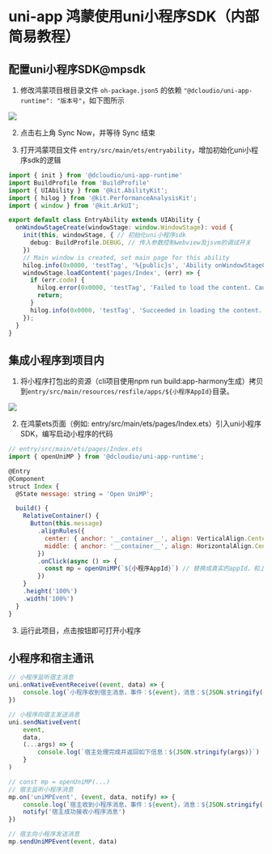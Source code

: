 # uni-app 鸿蒙使用uni小程序SDK（内部简易教程）

## 配置uni小程序SDK@mpsdk

1. 修改鸿蒙项目根目录文件 `oh-package.json5` 的依赖 `"@dcloudio/uni-app-runtime": "版本号"`，如下图所示

![](https://web-ext-storage.dcloud.net.cn/uni-app/harmony/dev/6ed02769-bbf1-46a9-aae5-80cebc86ba82.png)

2. 点击右上角 Sync Now，并等待 Sync 结束

3. 打开鸿蒙项目文件 `entry/src/main/ets/entryability`，增加初始化uni小程序sdk的逻辑

```ts
import { init } from '@dcloudio/uni-app-runtime'
import BuildProfile from 'BuildProfile'
import { UIAbility } from '@kit.AbilityKit';
import { hilog } from '@kit.PerformanceAnalysisKit';
import { window } from '@kit.ArkUI';

export default class EntryAbility extends UIAbility {
  onWindowStageCreate(windowStage: window.WindowStage): void {
    init(this, windowStage, { // 初始化uni小程序sdk
      debug: BuildProfile.DEBUG, // 传入参数控制webview及jsvm的调试开关
    })
    // Main window is created, set main page for this ability
    hilog.info(0x0000, 'testTag', '%{public}s', 'Ability onWindowStageCreate');
    windowStage.loadContent('pages/Index', (err) => {
      if (err.code) {
        hilog.error(0x0000, 'testTag', 'Failed to load the content. Cause: %{public}s', JSON.stringify(err) ?? '');
        return;
      }
      hilog.info(0x0000, 'testTag', 'Succeeded in loading the content.');
    });
  }
}
```

## 集成小程序到项目内

1. 将小程序打包出的资源（cli项目使用npm run build:app-harmony生成）拷贝到`entry/src/main/resources/resfile/apps/${小程序AppId}`目录。

![](https://web-ext-storage.dcloud.net.cn/uni-app/harmony/dev/1725101625314.jpg)

2. 在鸿蒙ets页面（例如: entry/src/main/ets/pages/Index.ets）引入uni小程序SDK，编写启动小程序的代码

```js
// entry/src/main/ets/pages/Index.ets
import { openUniMP } from '@dcloudio/uni-app-runtime';

@Entry
@Component
struct Index {
  @State message: string = 'Open UniMP';

  build() {
    RelativeContainer() {
      Button(this.message)
        .alignRules({
          center: { anchor: '__container__', align: VerticalAlign.Center },
          middle: { anchor: '__container__', align: HorizontalAlign.Center }
        })
        .onClick(async () => {
          const mp = openUniMP(`${小程序AppId}`) // 替换成真实的appId，和上一步的目录对应
        })
    }
    .height('100%')
    .width('100%')
  }
}
```

3. 运行此项目，点击按钮即可打开小程序

## 小程序和宿主通讯

```js
// 小程序监听宿主消息
uni.onNativeEventReceive((event, data) => {
    console.log(`小程序收到宿主消息，事件：${event}，消息：${JSON.stringify(data)}`);
})

// 小程序向宿主发送消息
uni.sendNativeEvent(
    event,
    data,
    (...args) => {
        console.log(`宿主处理完成并返回如下信息：${JSON.stringify(args)}`)
    }
)
```

```typescript
// const mp = openUniMP(...)
// 宿主监听小程序消息
mp.on('uniMPEvent', (event, data, notify) => {
    console.log(`宿主收到小程序消息，事件：${event}，消息：${JSON.stringify(data)}`);
    notify('宿主成功接收小程序消息')
})

// 宿主向小程序发送消息
mp.sendUniMPEvent(event, data)
```
